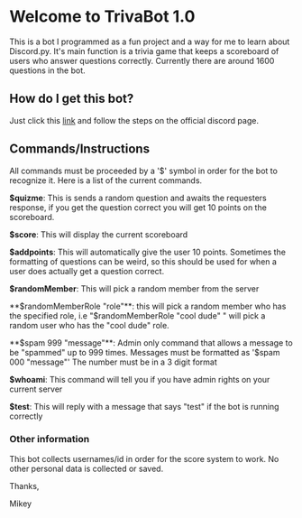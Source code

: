# Welcome to TrivaBot 1.0

This is a bot I programmed as a fun project and a way for me to learn about Discord.py. It's main function is a trivia game that keeps a scoreboard of users who answer questions correctly. Currently there are around 1600 questions in the bot.

## How do I get this bot?
Just click this [link](https://discord.com/api/oauth2/authorize?client_id=708795230404739145&permissions=8&scope=bot) and follow the steps on the official discord page.

## Commands/Instructions
All commands must be proceeded by a '$' symbol in order for the bot to recognize it. Here is a list of the current commands.

**$quizme**: This is sends a random question and awaits the requesters response, if you get the question correct you will get 10 points on the scoreboard. 

**$score**: This will display the current scoreboard

**$addpoints**: This will automatically give the user 10 points. Sometimes the formatting of questions can be weird, so this should be used for when a user does actually get a question correct.

**$randomMember**: This will pick a random member from the server

**$randomMemberRole "role"**: this will pick a random member who has the specified role, i.e "$randomMemberRole "cool dude" " will pick a random user who has the "cool dude" role.

**$spam 999 "message"**: Admin only command that allows a message to be "spammed" up to 999 times. Messages must be formatted as '$spam 000 "message"' The number must be in a 3 digit format

**$whoami**: This command will tell you if you have admin rights on your current server

**$test**: This will reply with a message that says "test" if the bot is running correctly

### Other information
This bot collects usernames/id in order for the score system to work. No other personal data is collected or saved.

Thanks,

Mikey
